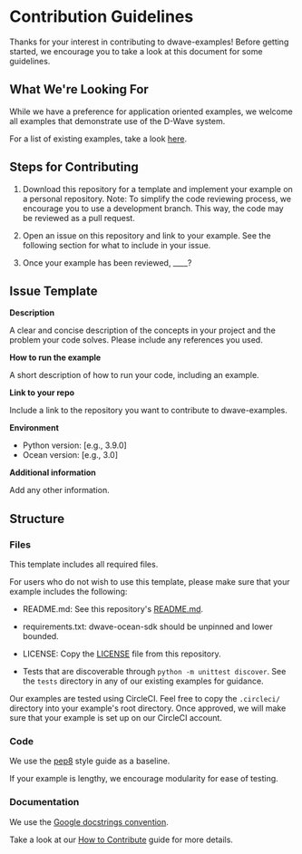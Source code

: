 # Contribution Guidelines

Thanks for your interest in contributing to dwave-examples! Before getting
started, we encourage you to take a look at this document for some guidelines.

## What We're Looking For

While we have a preference for application oriented examples, we welcome all
examples that demonstrate use of the D-Wave system.

For a list of existing examples, take a look
[here](https://cloud.dwavesys.com/leap/examples/).

## Steps for Contributing

1. Download this repository for a template and implement your example on a
   personal repository. Note: To simplify the code reviewing process, we
   encourage you to use a development branch. This way, the code may be reviewed
   as a pull request.

2. Open an issue on this repository and link to your example. See the following
   section for what to include in your issue.

3. Once your example has been reviewed, ____?

## Issue Template

**Description**

A clear and concise description of the concepts in your project and the problem 
your code solves. Please include any references you used.

**How to run the example**

A short description of how to run your code, including an example.

**Link to your repo**

Include a link to the repository you want to contribute to dwave-examples.

**Environment**
 - Python version: [e.g., 3.9.0]
 - Ocean version: [e.g., 3.0]

**Additional information**

Add any other information.

## Structure

### Files

This template includes all required files.

For users who do not wish to use this template, please make sure that your
example includes the following:

* README.md: See this repository's [README.md](README.md).

* requirements.txt: dwave-ocean-sdk should be unpinned and lower bounded.

* LICENSE: Copy the [LICENSE](LICENSE) file from this repository.

* Tests that are discoverable through `python -m unittest discover`. See the
  `tests` directory in any of our existing examples for guidance.

Our examples are tested using CircleCI. Feel free to copy the `.circleci/`
directory into your example's root directory. Once approved, we will make sure
that your example is set up on our CircleCI account.

### Code

We use the [pep8](https://www.python.org/dev/peps/pep-0008/) style guide as a baseline.

If your example is lengthy, we encourage modularity for ease of testing.

### Documentation

We use the [Google docstrings convention](https://google.github.io/styleguide/pyguide.html#38-comments-and-docstrings).

Take a look at our [How to Contribute](https://docs.ocean.dwavesys.com/en/latest/contributing.html#documentation-and-comments)
guide for more details.
